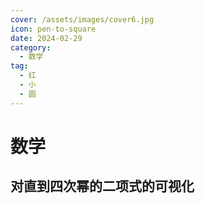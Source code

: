 ```yaml
---
cover: /assets/images/cover6.jpg
icon: pen-to-square
date: 2024-02-29
category:
  - 数学
tag:
  - 红
  - 小
  - 圆
---
```


# 数学

## 对直到四次幂的二项式的可视化
